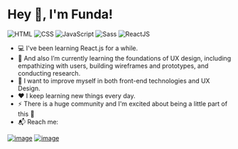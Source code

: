 # Hey 👋, I'm Funda!

![HTML](https://img.shields.io/badge/HTML-e34f26)
![CSS](https://img.shields.io/badge/CSS-2965f1)
![JavaScript](https://img.shields.io/badge/JavaScript-f7df1e)
![Sass](https://img.shields.io/badge/Sass-cf649a)
![ReactJS](https://img.shields.io/badge/%20-ReactJS-blue)

- :computer: I've been learning React.js for a while.
- 🌱 And also I’m currently learning the foundations of UX design, including empathizing with users, building wireframes and prototypes, and conducting research.
- :muscle: I want to improve myself in both front-end technologies and UX Design.
- :heart: I keep learning new things every day.
- :zap: There is a huge community and I'm excited about being a little part of this :rocket:
- :mailbox_with_mail: Reach me: 

[![image](https://img.shields.io/badge/Twitter-1DA1F2?style=for-the-badge&logo=twitter&logoColor=white)](https://twitter.com/fundakartaI)
[![image](https://img.shields.io/badge/Gmail-D14836?style=for-the-badge&logo=gmail&logoColor=white)](mailto:kartalfunda01@gmail.com)
